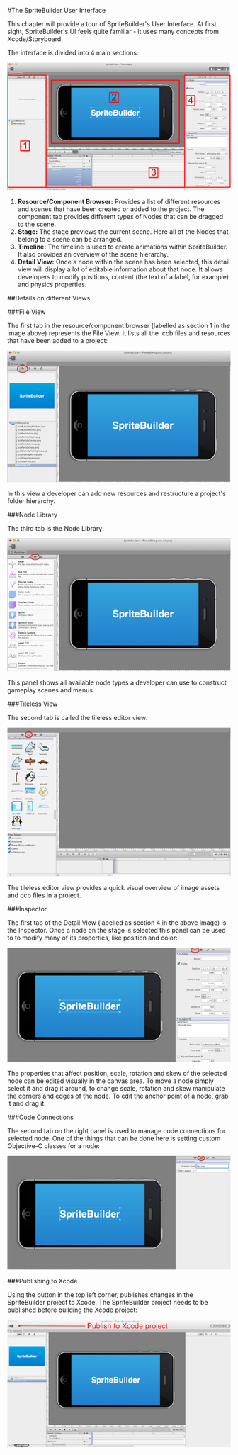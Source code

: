 #The SpriteBuilder User Interface


This chapter will provide a tour of SpriteBuilder's User Interface. At first sight, SpriteBuilder's UI feels quite familiar - it uses many concepts from Xcode/Storyboard.

The interface is divided into 4 main sections:

![image](SB_UI.png)

1. **Resource/Component Browser:** Provides a list of different resources and scenes that have been created or added to the project. The component tab provides different types of Nodes that can be dragged to the scene.
2. **Stage:** The stage previews the current scene. Here all of the Nodes that belong to a scene can be arranged.
3. **Timeline:** The timeline is used to create animations within SpriteBuilder. It also provides an overview of the scene hierarchy.
4. **Detail View:** Once a node within the scene has been selected, this detail view will display a lot of editable information about that node. It allows developers to modify positions, content (the text of a label, for example) and physics properties.

##Details on different Views

###File View

The first tab in the resource/component browser (labelled as section 1 in the image above) represents the File View. It lists all the .ccb files and resources that have been added to a project:

![image](Spritebuilder_FileView.png)

In this view a developer can add new resources and restructure a project's folder hierarchy.

###Node Library

The third tab is the Node Library:

![image](Spritebuilder_NodeView.png)

This panel shows all available node types a developer can use to construct gameplay scenes and menus.


###Tileless View

The second tab is called the tileless editor view:

![image](tileless-view.png)

The tileless editor view provides a quick visual overview of image assets and ccb files in a project.

###Inspector

The first tab of the Detail View (labelled as section 4 in the above image) is the Inspector. Once a node on the stage is selected this panel can be used to to modify many of its properties, like position and color:

![image](Spritebuilder_Inspector.png)

The properties that affect position, scale, rotation and skew of the selected node can be edited visually in the canvas area. To move a node simply select it and drag it around, to change scale, rotation and skew manipulate the corners and edges of the node. To edit the anchor point of a node, grab it and drag it.

###Code Connections

The second tab on the right panel is used to manage code connections for selected node. One of the things that can be done here is setting custom Objective-C classes for a node:

![image](Spritebuilder_CodeConnections.png)

###Publishing to Xcode

Using the button in the top left corner, publishes changes in the SpriteBuilder project to  Xcode. The SpriteBuilder project needs to be published before building the Xcode project:

![image](Spritebuilder_Publish.png)
